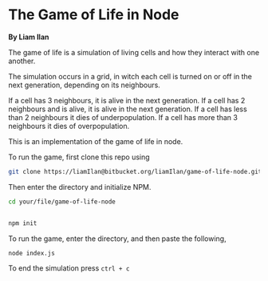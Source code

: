 The Game of Life in Node
=

__By Liam Ilan__

The game of life is a simulation of living cells and how they interact with one another.


The simulation occurs in a grid, in witch each cell is turned on or off in the next generation, depending on its neighbours.


If a cell has 3 neighbours, it is alive in the next generation.
If a cell has 2 neighbours and is alive, it is alive in the next generation.
If a cell has less than 2 neighbours it dies of underpopulation.
If a cell has more than 3 neighbours it dies of overpopulation.


This is an implementation of the game of life in node.




To run the game, first clone this repo using

```bash
git clone https://liamIlan@bitbucket.org/liamIlan/game-of-life-node.git
```


Then enter the directory and initialize NPM.

```bash
cd your/file/game-of-life-node


npm init
```

To run the game, enter the directory, and then paste the following,

```bash
node index.js
```

To end the simulation press ```ctrl + c```


